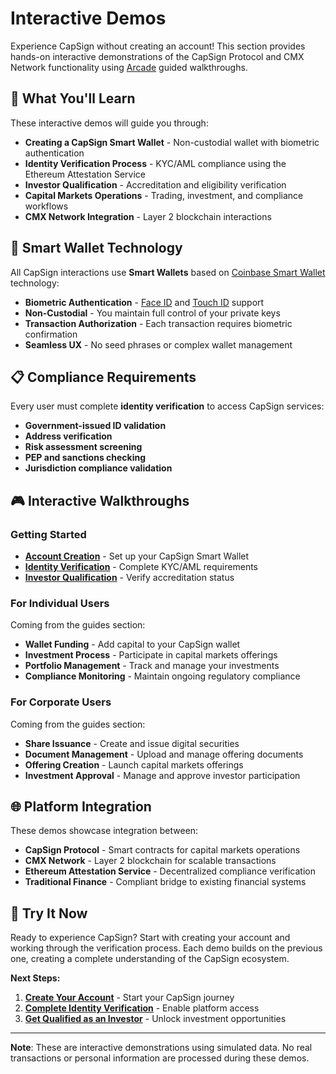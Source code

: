 # Interactive Demos

Experience CapSign without creating an account! This section provides hands-on interactive demonstrations of the CapSign Protocol and CMX Network functionality using [Arcade](https://arcade.software/) guided walkthroughs.

## 🎯 What You'll Learn

These interactive demos will guide you through:

- **Creating a CapSign Smart Wallet** - Non-custodial wallet with biometric authentication
- **Identity Verification Process** - KYC/AML compliance using the Ethereum Attestation Service
- **Investor Qualification** - Accreditation and eligibility verification
- **Capital Markets Operations** - Trading, investment, and compliance workflows
- **CMX Network Integration** - Layer 2 blockchain interactions

## 🔐 Smart Wallet Technology

All CapSign interactions use **Smart Wallets** based on [Coinbase Smart Wallet](https://www.coinbase.com/wallet/smart-wallet) technology:

- **Biometric Authentication** - [Face ID](https://support.apple.com/en-us/102381) and [Touch ID](https://support.apple.com/en-us/105095) support
- **Non-Custodial** - You maintain full control of your private keys
- **Transaction Authorization** - Each transaction requires biometric confirmation
- **Seamless UX** - No seed phrases or complex wallet management

## 📋 Compliance Requirements

Every user must complete **identity verification** to access CapSign services:

- **Government-issued ID validation**
- **Address verification**
- **Risk assessment screening**
- **PEP and sanctions checking**
- **Jurisdiction compliance validation**

## 🎮 Interactive Walkthroughs

### Getting Started

- **[Account Creation](create-account.md)** - Set up your CapSign Smart Wallet
- **[Identity Verification](identity-verification.md)** - Complete KYC/AML requirements
- **[Investor Qualification](investor-qualification.md)** - Verify accreditation status

### For Individual Users

Coming from the guides section:

- **Wallet Funding** - Add capital to your CapSign wallet
- **Investment Process** - Participate in capital markets offerings
- **Portfolio Management** - Track and manage your investments
- **Compliance Monitoring** - Maintain ongoing regulatory compliance

### For Corporate Users

Coming from the guides section:

- **Share Issuance** - Create and issue digital securities
- **Document Management** - Upload and manage offering documents
- **Offering Creation** - Launch capital markets offerings
- **Investment Approval** - Manage and approve investor participation

## 🌐 Platform Integration

These demos showcase integration between:

- **CapSign Protocol** - Smart contracts for capital markets operations
- **CMX Network** - Layer 2 blockchain for scalable transactions
- **Ethereum Attestation Service** - Decentralized compliance verification
- **Traditional Finance** - Compliant bridge to existing financial systems

## 🚀 Try It Now

Ready to experience CapSign? Start with creating your account and working through the verification process. Each demo builds on the previous one, creating a complete understanding of the CapSign ecosystem.

**Next Steps:**

1. **[Create Your Account](create-account.md)** - Start your CapSign journey
2. **[Complete Identity Verification](identity-verification.md)** - Enable platform access
3. **[Get Qualified as an Investor](investor-qualification.md)** - Unlock investment opportunities

---

**Note**: These are interactive demonstrations using simulated data. No real transactions or personal information are processed during these demos.
